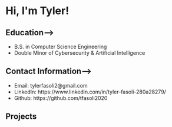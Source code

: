 <h1>Hi, I'm Tyler! </h1>

<h2>Education--></h2>
<ul>
<li>B.S. in Computer Science Engineering </li>
<li>Double Minor of Cybersecurity & Artificial Intelligence </li>
</ul>

<h2>Contact Information--></h2>
<ul>
  <li>Email: tylerfasoli2@gmail.com</li>
  <li>LinkedIn: https://www.linkedin.com/in/tyler-fasoli-280a28279/ </li>
  <li>Github: https://github.com/tfasoli2020</li>
</ul>

<h2>Projects</h2>
